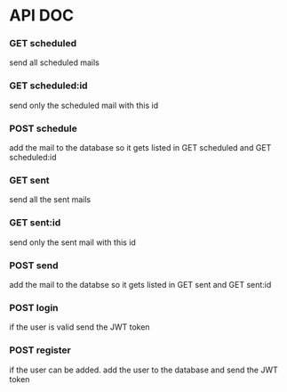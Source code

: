 # API DOC

### GET scheduled
send all scheduled mails

### GET scheduled:id
send only the scheduled mail with this id

### POST schedule
add the mail to the database so it gets listed in GET scheduled and GET scheduled:id

### GET sent
send all the sent mails

### GET sent:id
send only the sent mail with this id

### POST send
add the mail to the databse so it gets listed in GET sent and GET sent:id

### POST login
if the user is valid send the JWT token

### POST register
if the user can be added. add the user to the database and send the JWT token
